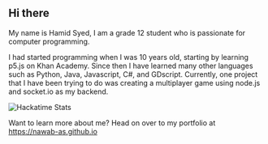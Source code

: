 ## Hi there
My name is Hamid Syed, I am a grade 12 student who is passionate for computer programming.

I had started programming when I was 10 years old, starting by learning p5.js on Khan Academy. Since then I have learned many other languages such as Python, Java, Javascript, C#, and GDscript.
Currently, one project that I have been trying to do was creating a multiplayer game using node.js and socket.io as my backend.

![Hackatime Stats](https://github-readme-stats.hackclub.dev/api/wakatime?username=2223&api_domain=hackatime.hackclub.com&&custom_title=Hackatime+Stats&layout=compact&cache_seconds=0&langs_count=8&theme=aura_dark)

Want to learn more about me? Head on over to my portfolio at https://nawab-as.github.io
<!--
**Nawab-AS/Nawab-AS** is a ✨ _special_ ✨ repository because its `README.md` (this file) appears on your GitHub profile.

Here are some ideas to get you started:

- 🔭 I’m currently working on ...
- 🌱 I’m currently learning ...
- 👯 I’m looking to collaborate on ...
- 🤔 I’m looking for help with ...
- 💬 Ask me about ...
- 📫 How to reach me: ...
- 😄 Pronouns: ...
- ⚡ Fun fact: ...
-->
